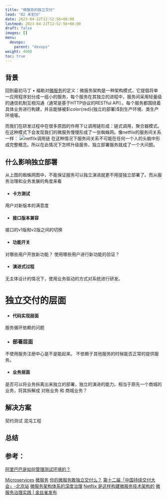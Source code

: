 ```yaml
---
title: "微服务的独立交付"
lead: "02 未划分"
date: 2023-04-22T12:52:56+08:00
lastmod: 2023-04-22T12:52:56+08:00
draft: false
images: []
menu:
  devops:
    parent: "devops"
weight: 4000
toc: true
---
```


## 背景

回到最初马丁 • 福勒对[微服务](https://martinfowler.com/articles/microservices.html)的定义：微服务架构是一种架构模式，它提倡将单一应用程序划分成一组小的服务，每个服务在其独立的进程中，服务间采用轻量级的通信机制互相沟通（通常是基于HTTP协议的RESTful API）。每个服务都围绕着具体业务进行构建，并且能够被$\color{red}{独立的部署}$到生产环境、类生产环境等。

而我们在研发过程中在很多原因的作用下让调用链形成：链式调用，聚合器模式。在这种模式下会发现我们的微服务慢慢形成了一张蜘蛛网。像netfilx的服务间关系一样：
![netfilx调用链](images/devops/02-10-01.webp)
在这种情况下服务间关系不可能在任何一个人的头脑中形成完整概念。所以在此情况下怎样升级服务，独立部署服务就成了一个大问题。

## 什么影响独立部署

从上图的蜘蛛网图中，不能保证服务可以独立演进就更不用提独立部署了。而从服务治理和业务发展的角度来看

- #### 卡方测试
用户对新版本的满意度

- #### 接口版本兼容
接口的v1版和v2版之间的切换

- #### 功能开关
对哪些用户开放新功能？
使用哪些用户进行新功能的验证？

- #### 演进式过程
无主体设计的情况下，使用业务驱动的方式对系统进行研发。

# 独立交付的层面

- #### 代码实现层面
服务循环依赖的问题

- ### 部署层面

不使用服务注册中心是不是能起来。
不依赖于其他服务的时候能否正常的提供服务。

- #### 业务层面
是否可以将业务拆离出来独立的部署，独立的演进的能力。相当于原先一个商城的业务，将其拆解成 对账业务 和  商城业务？

## 解决方案


契约测试
混沌工程

## 总结


## 参考：
[阿里巴巴是如何管理测试环境的？](https://www.infoq.cn/article/AG6gBTD9w7j4sGjRDrWK)


[Microservices](https://martinfowler.com/articles/microservices.html)
[微服务](http://blog.cuicc.com/blog/2015/07/22/microservices/)
[你的微服务敢独立交付么？](https://www.jianshu.com/p/625476437c22)
[第十二届「中国持续交付大会」-北京站](https://www.itdks.com/Home/Act/apply?id=1676)
[微服务架构体系的深度治理](https://www.infoq.cn/article/q65dDiRTdSbF*E6Ki2P4)
[Netflix 是这样构建微服务技术架构的](https://zhuanlan.zhihu.com/p/31469970)
[微服务治理实践 | 金丝雀发布](https://mp.weixin.qq.com/s/T6mn1Pydhv6zRWUTzihf9A)
